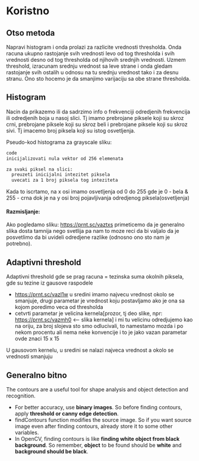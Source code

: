 # Koristno


## Otso metoda
Napravi histogram i onda prolazi za razlicite vrednosti thresholda. Onda racuna ukupno rastojanje svih vrednosti
levo od tog thresholda i svih vrednosti desno od tog thresholda od njihovih srednjih vrednosti.
Uzmem threshold, izracunam srednju vrednost sa leve strane i onda gledam rastojanje svih ostalih u odnosu na tu srednju vrednost
tako i za desnu stranu. Ono sto hocemo je da smanjimo varijaciju sa obe strane thresholda.

## Histogram 
Nacin da prikazemo ili da sadrzimo info o frekvenciji odredjenih frekvencija ili odredjenih boja u nasoj slici.
Tj imamo prebrojane piksele koji su skroz crni, prebrojane piksele koji su skroz beli i prebrojane piksele koji su skroz sivi.
Tj imacemo broj piksela koji su istog osvetljenja.

Pseudo-kod histograma za grayscale sliku:

```sh
code
inicijalizovati nula vektor od 256 elemenata

za svaki piksel na slici:
  preuzeti inicijalni intezitet piksela
  uvecati za 1 broj piksela tog inteziteta
```


Kada to iscrtamo, na x osi imamo osvetljenja od 0 do 255 gde je 0 - bela & 255 - crna dok je na y osi broj pojavljivanja odredjenog piksela(osvetljenja)

#### Razmisljanje:

Ako pogledamo sliku: https://prnt.sc/vaztxs primeticemo da je generalno slika dosta tamnija nego svetlija
pa nam to moze reci da bi valjalo da je posvetlimo da bi uvideli odredjene razlike (odnosno ono sto nam je potrebno).

## Adaptivni threshold

Adaptivni threshold gde se prag racuna = tezinska suma okolnih piksela, gde su tezine iz gausove raspodele

  - https://prnt.sc/vazl1w u sredini imamo najvecu vrednost okolo se smanjuje, drugi parametar je vrednost koju postavljamo ako je ona sa kojom poredimo veca od thresholda
  - cetvrti parametar je velicina kernela[prozor, tj deo slike, npr: https://prnt.sc/vazmh0 <-- slika kernela] i mi tu velicinu odredjujemo kao na oriju, za broj slojeva sto smo odlucivali, to namestamo mozda i po nekom procentu ali nema neke konvencije i to je jako vazan parametar ovde znaci 15 x 15

U gausovom kernelu, u sredini se nalazi najveca vrednost a okolo se vrednosti smanjuju


## Generalno bitno
The contours are a useful tool for shape analysis and object detection and recognition.

  - For better accuracy, use **binary images**. So before finding contours, apply **threshold or canny edge detection**.
  - findContours function modifies the source image. So if you want source image even after finding contours, already store it to some other variables.
  - In OpenCV, finding contours is like **finding white object from black background**. So remember, **object** to be found should be **white** and **background should be black**.

